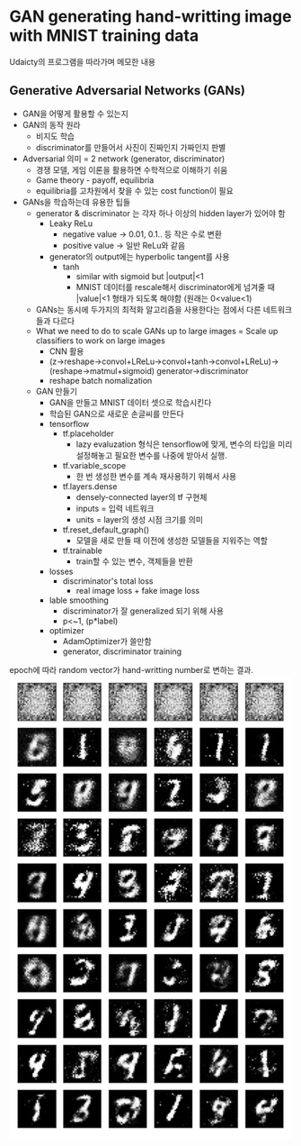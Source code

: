 # GAN generating hand-writting image with MNIST training data

Udaicty의 프로그램을 따라가며 메모한 내용

## Generative Adversarial Networks (GANs) 

* GAN을 어떻게 활용할 수 있는지
* GAN의 동작 원라
  * 비지도 학습
  * discriminator를 만들어서 사진이 진짜인지 가짜인지 판별
* Adversarial 의미 = 2 network (generator, discriminator)
  * 경쟁 모델, 게임 이론을 활용하면 수학적으로 이해하기 쉬움
  * Game theory - payoff, equilibria
  * equilibria를 고차원에서 찾을 수 있는 cost function이 필요
* GANs을 학습하는데 유용한 팁들
  * generator & discriminator 는 각자 하나 이상의 hidden layer가 있어야 함
    * Leaky ReLu
      * negative value -> 0.01, 0.1.. 등 작은 수로 변환
      * positive value -> 일반 ReLu와 같음
    * generator의 output에는 hyperbolic tangent를 사용
      * tanh
        * similar with sigmoid but |output|<1
        * MNIST 데이터를 rescale해서 discriminator에게 넘겨줄 때 |value|<1 형태가 되도록 해야함 (원래는 0<value<1)
  * GANs는 동시에 두가지의 최적화 알고리즘을 사용한다는 점에서 다른 네트워크들과 다르다
  * What we need to do to scale GANs up to large images = Scale up classifiers to work on large images
    * CNN 활용
    * (z->reshape->convol+LReLu->convol+tanh->convol+LReLu)->(reshape->matmul+sigmoid) generator->discriminator
    * reshape batch nomalization
  * GAN 만들기
    * GAN을 만들고 MNIST 데이터 셋으로 학습시킨다
    * 학습된 GAN으로 새로운 손글씨를 만든다
    * tensorflow
      * tf.placeholder
        * lazy evaluzation 형식은 tensorflow에 맞게, 변수의 타입을 미리 설정해놓고 필요한 변수를 나중에 받아서 실행.
      * tf.variable_scope
        * 한 번 생성한 변수를 계속 재사용하기 위해서 사용
      * tf.layers.dense
        * densely-connected layer의 tf 구현체
        * inputs = 입력 네트워크
        * units = layer의 생성 시점 크기를 의미
      * tf.reset_default_graph()
        * 모델을 새로 만들 때 이전에 생성한 모델들을 지워주는 역할
      * tf.trainable
        * train할 수 있는 변수, 객체들을 반환
    * losses
      * discriminator's total loss 
        * real image loss + fake image loss
    * lable smoothing
      * discriminator가 잘 generalized 되기 위해 사용
      * p<~1, (p*label)
    * optimizer
      * AdamOptimizer가 쓸만함 
      * generator, discriminator training

epoch에 따라 random vector가 hand-writting number로 변하는 결과.
<img src="2018-11-13.png">



